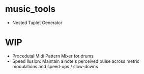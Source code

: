 # music_tools

- Nested Tuplet Generator

# WIP
- Procedutal Midi Pattern Mixer for drums
- Speed Ilusion: Maintain a note's perceived pulse across metric modulations and speed-ups / slow-downs
